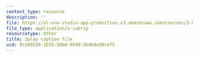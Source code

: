 ```yaml
---
content_type: resource
description: ''
file: https://ol-ocw-studio-app-production.s3.amazonaws.com/courses/3-091sc-introduction-to-solid-state-chemistry-fall-2010/0cdd85261b3550bd95995bdb6e30c4f5_540Sggsblbg.vtt
file_type: application/x-subrip
resourcetype: Other
title: 3play caption file
uid: 0cdd8526-1b35-50bd-9599-5bdb6e30c4f5
---
```

